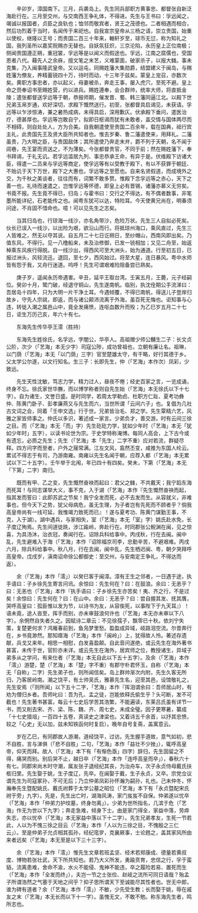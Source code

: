 <!-- { "loadSidebar": true } -->
　　辛卯岁，漳国南下。三月，兵袭岛上。先生同兵部职方黄事忠、都督张自新泛海赴行在。三月至交州，与交南西王争礼体，不得进。先生与王书曰：孚远闻之，竭诚以报国者，贞臣之良轨也；恤邻而敬宾者，贤王之茂德也。二者相遇而相合，然后功烈着于当时，名闻传于来祀也。自我宣宗皇帝从三杨之请，崇立贵国，始重以使权，继隆以王号；而贵国二百三十年来，輶轩岁至，球币无愆，称为知礼之国，我列圣所以嘉奖贶赐亦无替也。自妖氛狂炽，三京沦陷，永历皇上正位南极；侧闻贵国遵正朔，重冠裳，孚远等是以闻义而假途也。孚远，江南之腐儒也，受国恩者八代。藉先人之余庥，擅文笔之末艺，义难蒙面，破家杀子，以报大雠。事未克集，乃入闽事隆武皇帝。又以运屯，同赐姓藩大集勋爵，结盟建义于闽岛，与赐姓藩为僚友，养精蓄锐四十万，待时而动，十三年于兹矣。蒙皇上宠召，亦数次矣。黄职方事忠者，亦以起义，母妻被杀，奔走王事，屡入虎穴，至死不避。皇上命之赍奉诏书至赐姓营，约以进兵。赐姓遵奉，会合群帅，统率大师，将直抵金陵；遣张都督送孚远等于朝，恭报师期，催发晋、蜀、韩三藩同逼江北。以殿下世兄弟玉帛岁通，欢好深切，求殿下慨然送行。初至，张都督具启谒见，未获请。孚远等以乍涉惊涛，兼之暑热成病，未得具启，深用歉仄。伏承殿下垂问，遣医治疗，德甚厚也。孚远等岂敢自宁，拟即日枢谒而犹有未敢者，盖交情与国体两尽而不相碍，则自处处人，方为合美。自我朝遣使至贵国二百余年，载在国典，祗行宾主礼，此贵国先王及贤大臣所共知者也。惟去岁秦、鲁二藩遣使来，用拜礼。二藩虽贵，乃大明之臣，与贵国敌体；其所遣使乃奔走末弁，爵不列于天朝，名不闻于闾巷，先王宴而资送之，不为薄矣。今张都督贵官，不同于前；然在赐姓藩下，奉书拜谒，于礼无讥。若孚远滥居九列、事忠恭承王命，有异于是。伏维殿下访诸大臣，得遣一二员来与孚远等商定，使孚远等有以受教于殿下，有以不获罪于朝廷、不贻讥于天下万世，殿下之大惠也，孚远等之至愿也。自来名贤假道，而成境外之交，为千秋之美谈者，往往而有，词繁不敢多赘。惟殿下念孚远等之赤心，天下之善一也，礼待而速遣之，岂惟孚远等怀德，即皇上必有晋锡，诸藩亦慕义无穷矣。书竟不报。先生竟不得已，归岛；与霍书曰：交行之不得达，有不偶者数事，非笔墨所能详纪，石老能传之也。闻粤东犹可以达，特险耳。今天使黄兄尚在，明春须问途，不肖固不惜命也。噫！可以见先生之志矣。

　　当其归岛也，行琼海一线沙，亦名角带沙，危险万状。先生三人自拟必死矣。伙长已误入一线沙，以出险为艰，欲沿山而行。将抵琼州海口，乘风直过，先生三人皆难之，然无以夺其说。自五月二十七日讫朔日，至纱帽山，西南风即出矣。乃值东风，不得行。见一八橹船来，未及治修御，已发一铳相加；又见二舟至，始返棹乘东风疾行得脱。自一线沙出，得西风可至大洲头，始为通道。行至初五日，已报过洲头，风轻流迅，退回，至七夕，西风始过。将至大星，连日暴风。粤中水师皆有怨于我，又舟行迷道。呜呼！先生可谓艰难险阻备尝已熟矣。

　　庚子岁，遥闻永历帝遇害。辛丑，延平王取台湾。壬寅五月，王薨，元子经嗣位。癸卯十月，鹭门破，经退守铜山，先生遂南帆。临别，执沈佺期公手流涕曰：吾居岛十四年，只为大明一片干净土耳。今遇倾覆，不得已南帆，得送儿子登岸归故乡，守先人宗祧，即返，而与诸公颠沛流离于外海，虽百死无悔也。讵知事与心违，转徙入潮之属邑山中，竟全发痛愤，连呕血数升而殁；为乙巳岁五月二十七日，讵生万历己亥，年六十有七。

　　东海先生传华亭王澐（胜持）

　　东海先生姓徐氏，名孚远，字闇公，华亭人。高祖赠少师公黼生二子：长文贞公阶，次少（「艺海」本无少字）司寇公陟，成功曾祖也，立朝有廉让名。祖琳，以门荫（「艺海」本无「以门荫」三字）官至楚雄太守，有干略，好行其德于乡。父太学公尔遂，以文行知名。生三子：长即先生，仲（「艺海」本作次）凤彩，少致远。

　　先生天性沈敏，笃志力学，精力过人，昼夜不倦；经史百家之言，一览成诵，终身不忘。徐氏家世华膴，而以博学称者则自先生始（「艺海」本无徐氏以下十七字）。自为诸生，文誉日盛。是时同学，若周太学勒卣、杜职方仁趾、夏考功彝仲、陈黄门卧子、彭孝廉燕又与先生而六，当世所谓「云间六子」也。复倡为几社古文词之会，同着「壬申文选」行于世。兄弟皆治毛、郑之学。先生覃精六艺，风雅之家皆师事之。仲氏以多识，著述成一家言。少弟负才，善交游。时有云间三徐之目。而（「艺海」本无「而」字）先生矻矻力学，犹如少年时（「艺海」本无「犹如少年时」五字），以读书论世为宗。于史学特称淹博。每同人高会，上下古今或有遗忘，必质之先生；先生（「艺海」本「先生」二字不重）应对若流，群疑尽释。四方问字而至者，户外之屦常满。江左文风，翕然丕变，咸推为东国人纶云。累试不得志于有司，乃游南雍。南雍以先生名闻于朝，应荐入都（「艺海」本无累试以下二十五字）。壬午举于北闱，年已四十有四矣。癸未，下第（「艺海」本无「下第」二字）南归。

　　既而有甲、乙之变，先生慨然奋袂而起曰：君父之雠，不共戴天；我宁蹈东海而死耳！与同志谋举大义，事不克，入于湖（「艺海」本作『先生慨然奋袂而起，指其发而誓曰：此即苏武之节矣！我宁全发而死，必不去发而生。从容就义，非难事也，但今天下之势，犹父母病危，虽无生理，为子者岂有先死而不顾者乎？倘我高皇帝尚有一线可延，我惟竭力致死而已』！遂与夏考功、陈黄门谋勤王事，不克，入于湖）。湖中遇兵，与家相失，室（「艺海」本无「室」字）姚氏赴水免，长子度辽殉焉。先生间道徒跣，涉江踰岭，奔赴行在。时同郡张公鲵渊在闽，见之惊喜，为具汤沐，治衣冠，奏闻行在。诏除兵科给事中。丙戌秋，行在去闽。闽中乱，先生避难入于海（「艺海」本作『诏除福京司李，忠勤辛苦，不避艰难。丙戌六月，除兵科给事中。秋八月，行在去闽，闽中乱，先生栖迟闽、粤，朝夕哭拜呼高皇帝。戊戌岁，滇南诏命徐公都御史：至交州，与安南定王争礼，不得达而返）。

　　余（「艺海」本作「澐」）以癸巳客于闽漳。漳有王生之邻者，一日遇于途，执手语曰：子乡徐先生寄言问讯。余惊曰：先生何在？曰：在鼓浪。余曰：无恙乎？曰：无恙也（「艺海」本作『执手语曰：子乡徐先生亦苦矣！夷、齐之行，不是过矣！余惊曰：先生何在？曰：在山中。余曰：无恙乎？曰：尝自握其发、抚其膺，哭呼高皇曰：孤臣惟以发为节，以诗书为友，从容俟死，以事陛下于九天耳』）！语未竟，途人沓至，挥手而别，亦未审鼓浪何许也（「艺海」本无亦未审以下八字）。余惘然自失者久之。因赋诗二章云：不见徐孺子，飘零已十秋。依刘宁失策，复楚更何求？鸿雁春前到，鱼凫梦里愁。盈盈成异域，岐路泪空流。尔昔奔行在，乡书竟渺然。那知瘴海（「艺海」本作「闽岭」）上，犹得故人怜。著述存遗献，兵戈又来年。相思一相慰，白发喜盈颠。自此音问遂绝，或云先生在海外著书甚富，未传于世，官阶亦未详。或云先生在海外，居宾师之位，教授诸生，异域子弟多从之学问，有来仕者（「艺海」本无自此以下五十五字）。及余（「艺海」本作「澐」）游楚，楚（「艺海」本「楚」字不重）有郡守朴君怀玉，自称（「艺海」本无「自称」二字）先生弟子也，则所闻信矣。岛上群帅渐次内附，先生久客无所归，乃客居岭南。潮之饶平，有土帅吴氏，雅慕先生名，迎至其邑，设馆敬礼之，先生安焉（「则所闻」以下五十二字，「艺海」本作『挥泪谓余曰：吾师居山时，有劝为僧归乡者。吾师叱曰：吾为孔、孟之徒，岂能依释氏偷生乎？头可断，发不可截也！先生著书甚富。每云十七史后学苦其浩繁，不能遍读，东莱吕氏虽有详节一书，而又削去宋、齐、梁、陈、魏、齐、周七史，未成全璧。因子更寒暑，纂成「十七史猎俎」一百四十五卷，真读史之津梁也。又着诗五千余首，以抒其忠愤，较之「心史」无以加，兹未知铁函何时复启）。晚年自号复斋，盖寓意云。

　　岁在乙巳，有同郡故人游潮，道经饶平，过访。先生握手道故，意气如初，悲不自胜，言与涕俱（「悲不自胜」二句，「艺海」本作「益壮不少挫」），辄呼高皇帝，仰天而拜。故人（「艺海」本下有「有惭色亟」四字）辞归，先生固留之不得，痛哭而别。别后哭不止，越日卒（「艺海」本作「连呼高皇而卒」），春秋六十有七。同郡宋尚木时守潮，属友张子退经纪其丧，为治舟车，次子永贞侍母戴氏扶柩归里。先生娶于姚，生子度辽，先卒。在闽娶于戴，生子永贞，又卒。宗党佥议谓先生为司寇冢孙，不可无后；乃立仲弟凤彩孙怀瀚为嗣孙，礼也。己未仲冬，怀瀚奉先生暨配姚氏、戴氏祔葬于太学公墓之昭位（「艺海」本下有「永贞暨配宋氏祔于旁」九字）。先是，先生出亡时，湖海风涛，家门岌岌不自保。仲弟遂以忧卒（「艺海」本作「仲弟力护坟墓，终身勿离」）。少弟为世所指名，几滨于危（「艺海」作无为世以下九字）；奔走急难，倾身下士。由是家门得全，家益中落，劳瘁失志，亦以忧卒（「艺海」本无家益中落以下十二字）。先生兄弟孝友，生死一节若此，人以为不愧三徐之目云（「艺海」本作「人以为三徐之目，不愧殷之三仁云」）。至是仲弟子允贞相其孤孙，经纪窀穸，克襄厥事，士论韪之，盖其家风所由来者远矣（「艺海」本无至是以下三十三字）。

　　余（「艺海」本作「澐」）惟先生文章若班孟坚、经术若郑康成、德量若黄叔度、博物若张壮武，天下所共知也。若乃大义所发，勇踰贲育，忠信之行，孚于蛮貊，流离患难，舍命不渝，水火不能侵、鬼神不能违，卒之履险若易、置死而生（「艺海」本作「全发而终」），夫岂一节之士张俭、赵岐之流所可同日语哉？殆孟子所谓浩然之气塞于天地之间乎？抑子思所谓天下至诚能尽其性者也。世无中郎，谁为碑有道者？余（「艺海」本作「澐」）不敏，少先受生教；长而娶于姚，辱在戚友之末（「艺海」本无长而以下十一字）。虽愧无文，不敢不勉。称东海先生者，鸣所志也。

